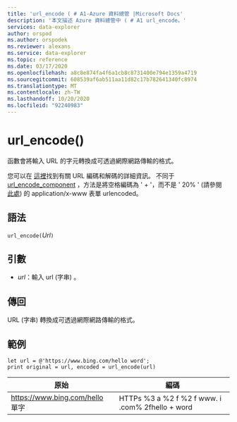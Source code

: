 ```yaml
---
title: 'url_encode ( # A1-Azure 資料總管 |Microsoft Docs'
description: '本文描述 Azure 資料總管中 ( # A1 url_encode。'
services: data-explorer
author: orspod
ms.author: orspodek
ms.reviewer: alexans
ms.service: data-explorer
ms.topic: reference
ms.date: 03/17/2020
ms.openlocfilehash: a8c8e874fa4f6a1cb8c8731400e794e1359a4719
ms.sourcegitcommit: 608539af6ab511aa11d82c17b782641340fc8974
ms.translationtype: MT
ms.contentlocale: zh-TW
ms.lasthandoff: 10/20/2020
ms.locfileid: "92240983"
---
```

# <a name="url_encode"></a>url_encode()

函數會將輸入 URL 的字元轉換成可透過網際網路傳輸的格式。 

您可以在 [這裡](https://en.wikipedia.org/wiki/Percent-encoding)找到有關 URL 編碼和解碼的詳細資訊。
不同于 [url_encode_component](./urlencodecomponentfunction.md) ，方法是將空格編碼為 ' + '，而不是 ' 20% ' (請參閱 [此處](https://en.wikipedia.org/wiki/Percent-encoding)) 的 application/x-www 表單 urlencoded。

## <a name="syntax"></a>語法

`url_encode(`*Url*`)`

## <a name="arguments"></a>引數

* *url*：輸入 url (字串) 。  

## <a name="returns"></a>傳回

URL (字串) 轉換成可透過網際網路傳輸的格式。

## <a name="examples"></a>範例

```kusto
let url = @'https://www.bing.com/hello word';
print original = url, encoded = url_encode(url)
```

|原始|編碼|
|---|---|
|https://www.bing.com/hello 單字|HTTPs %3 a %2 f %2 f www. i .com% 2fhello + word|


 